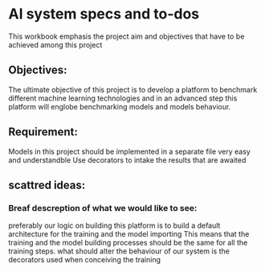 # AI system specs and to-dos
This workbook emphasis the project aim and objectives that have to be achieved among this project

## Objectives:
The ultimate objective of this project is to develop a platform to benchmark different machine learning technologies and
in an advanced step this platform will englobe benchmarking models and models behaviour.


## Requirement:
Models in this project should be implemented in a separate file very easy and understandble 
Use decorators to intake the results that are awaited


## scattred ideas:
### Breaf descreption of what we would like to see:
preferably our logic on building this platform is to build a default architecture for the training and the model importing 
This means that the training and the model building processes should be the same for all the training steps. what should alter the behaviour of our
system is the decorators used when conceiving the training 